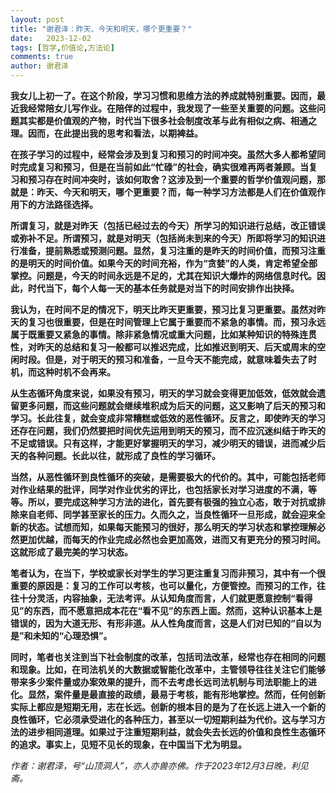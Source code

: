 ```yaml
---
layout: post
title: "谢君泽：昨天、今天和明天，哪个更重要？"
date:   2023-12-02
tags: [哲学,价值论,方法论]
comments: true
author: 谢君泽
---
```


**我女儿上初一了。在这个阶段，学习习惯和思维方法的养成就特别重要。因而，最近我经常陪女儿写作业。在陪伴的过程中，我发现了一些至关重要的问题。这些问题其实都是价值观的产物，时代当下很多社会制度改革与此有相似之病、相通之理。因而，在此提出我的思考和看法，以期裨益。**

**在孩子学习的过程中，经常会涉及到复习和预习的时间冲突。虽然大多人都希望同时完成复习和预习，但是在当前如此“忙碌”的社会，确实很难再两者兼顾。当复习和预习存在时间冲突时，该如何取舍？这涉及到一个重要的哲学价值观问题，那就是：昨天、今天和明天，哪个更重要？而，每一种学习方法都是人们在价值观作用下的方法路径选择。**

**所谓复习，就是对昨天（包括已经过去的今天）所学习的知识进行总结，改正错误或弥补不足。所谓预习，就是对明天（包括尚未到来的今天）所即将学习的知识进行准备，提前熟悉或预测问题。显然，复习注重的是昨天的时间价值，而预习注重的是明天的时间价值。如果今天的时间充裕，作为“贪婪”的人类，肯定希望全部掌控。问题是，今天的时间永远是不足的，尤其在知识大爆炸的网络信息时代。因此，时代当下，每个人每一天的基本任务就是对当下的时间安排作出抉择。**

**我认为，在时间不足的情况下，明天比昨天更重要，预习比复习更重要。虽然对昨天的复习也很重要，但是在时间管理上它属于重要而不紧急的事情。而，预习永远属于既重要又紧急的事情。除非紧急情况或重大问题，比如某种知识的特殊连贯性，对昨天的总结和复习一般都可以推迟完成，比如推迟到明天、后天或周末的空闲时段。但是，对于明天的预习和准备，一旦今天不能完成，就意味着失去了时机，而这种时机不会再来。**

**从生态循环角度来说，如果没有预习，明天的学习就会变得更加低效，低效就会遗留更多问题，而这些问题就会继续堆积成为后天的问题，这又影响了后天的预习和学习。长此往复，就会变成非常糟糕或低效的恶性循环。反言之，即使昨天的学习还存在问题，我们仍然要把时间优先运用到明天的预习，而不应沉迷纠结于昨天的不足或错误。只有这样，才能更好掌握明天的学习，减少明天的错误，进而减少后天的各种问题。长此以往，就形成了良性的学习循环。**

**当然，从恶性循环到良性循环的突破，是需要极大的代价的。其中，可能包括老师对作业结果的批评，同学对作业优劣的评比，也包括家长对学习进度的不满，等等。所以，要完成这种学习方法的进化，首先要有极强的独立心态，敢于对抗或排除来自老师、同学甚至家长的压力。久而久之，当良性循环一旦形成，就会迎来全新的状态。试想而知，如果每天能预习的很好，那么明天的学习状态和掌控理解必然更加优越，而每天的作业完成必然也会更加高效，进而又有更充分的预习时间。这就形成了最完美的学习状态。**

**笔者认为，在当下，学校或家长对学生的学习更注重复习而非预习，其中有一个很重要的原因是：复习的工作可以考核，也可以量化，方便管控。而预习的工作，往往十分灵活，内容抽象，无法考评。从认知角度而言，人们就更愿意控制“看得见”的东西，而不愿意把成本花在“看不见”的东西上面。然而，这种认识基本上是错误的，因为大道无形、有形非道。从人性角度而言，这是人们对已知的“自以为是”和未知的“心理恐惧”。**

**同时，笔者也关注到当下社会制度的改革，包括司法改革，经常也存在相同的问题和现象。比如，在司法机关的大数据或智能化改革中，主管领导往往关注它们能够带来多少案件量或办案效果的提升，而不去考虑长远司法机制与司法职能上的进化。显然，案件量是最直接的政绩，最易于考核，能有形地掌控。然而，任何创新实际上都应是短期无用，志在长远。创新的根本目的是为了在长远上进入一个新的良性循环，它必须承受进化的各种压力，甚至以一切短期利益为代价。这与学习方法的进步相同道理。如果过于注重短期利益，就会失去长远的价值和良性生态循环的追求。事实上，见短不见长的现象，在中国当下尤为明显。**

*作者：谢君泽，号“山顶洞人”，亦人亦兽亦佛。作于2023年12月3日晚，利见斋。*
